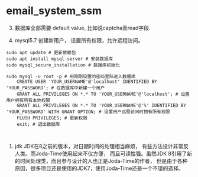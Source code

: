 # email_system_ssm

3. 数据库全部需要 default value, 比如说captcha表read字段.

2. mysql5.7 创建新用户， 设置所有权限，允许远程访问。
```shell script
sudo apt update # 更新依赖包
sudo apt install mysql-server # 安装数据库
sudo mysql_secure_installation # 数据库初始化

sudo mysql -u root -p # 用刚刚设置的密码登陆进入数据库
    CREATE USER 'YOUR_USERNAME'@'localhost' IDENTIFIED BY 'YOUR_PASSWORD'; # 在数据库中新建一个用户
    GRANT ALL PRIVILEGES ON *.* TO 'YOUR_USERNAME'@'localhost'; # 设置用户拥有所有本地权限
    GRANT ALL PRIVILEGES ON *.* TO 'YOUR_USERNAME'@'%' IDENTIFIED BY 'YOUR_PASSWORD' WITH GRANT OPTION; # 设置用户远程访问时拥有所有权限
    FLUSH PRIVILEGES; # 更新权限
    exit; # 退出数据库



```



1.  jdk JDK在8之前的版本，对日期时间的处理相当麻烦，
           有些方法设计非常反人类。而Joda-Time使用起来不仅方便，
           而且可读性强。虽然JDK 8引用了新的时间处理类，而且参与设计的人也正是Joda-Time的作者，
           但是由于各种原因，很多项目还是使用的JDK7，使用Joda-Time还是一个不错的选择。
           <!--<dependency>
               <groupId>joda-time</groupId>
               <artifactId>joda-time</artifactId>
               <version>2.10.6</version>
           </dependency>-->